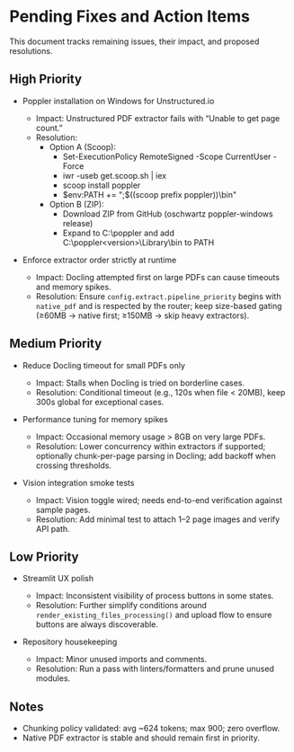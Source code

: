 # Pending Fixes and Action Items

This document tracks remaining issues, their impact, and proposed resolutions.

## High Priority
- Poppler installation on Windows for Unstructured.io
  - Impact: Unstructured PDF extractor fails with “Unable to get page count.”
  - Resolution:
    - Option A (Scoop):
      - Set-ExecutionPolicy RemoteSigned -Scope CurrentUser -Force
      - iwr -useb get.scoop.sh | iex
      - scoop install poppler
      - $env:PATH += ";$((scoop prefix poppler))\bin"
    - Option B (ZIP):
      - Download ZIP from GitHub (oschwartz poppler-windows release)
      - Expand to C:\poppler and add C:\poppler\<version>\Library\bin to PATH

- Enforce extractor order strictly at runtime
  - Impact: Docling attempted first on large PDFs can cause timeouts and memory spikes.
  - Resolution: Ensure `config.extract.pipeline_priority` begins with `native_pdf` and is respected by the router; keep size-based gating (≥60MB → native first; ≥150MB → skip heavy extractors).

## Medium Priority
- Reduce Docling timeout for small PDFs only
  - Impact: Stalls when Docling is tried on borderline cases.
  - Resolution: Conditional timeout (e.g., 120s when file < 20MB), keep 300s global for exceptional cases.

- Performance tuning for memory spikes
  - Impact: Occasional memory usage > 8GB on very large PDFs.
  - Resolution: Lower concurrency within extractors if supported; optionally chunk-per-page parsing in Docling; add backoff when crossing thresholds.

- Vision integration smoke tests
  - Impact: Vision toggle wired; needs end-to-end verification against sample pages.
  - Resolution: Add minimal test to attach 1–2 page images and verify API path.

## Low Priority
- Streamlit UX polish
  - Impact: Inconsistent visibility of process buttons in some states.
  - Resolution: Further simplify conditions around `render_existing_files_processing()` and upload flow to ensure buttons are always discoverable.

- Repository housekeeping
  - Impact: Minor unused imports and comments.
  - Resolution: Run a pass with linters/formatters and prune unused modules.

## Notes
- Chunking policy validated: avg ~624 tokens; max 900; zero overflow.
- Native PDF extractor is stable and should remain first in priority.
